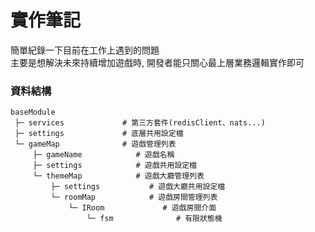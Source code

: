 # 實作筆記

簡單紀錄一下目前在工作上遇到的問題  
主要是想解決未來持續增加遊戲時, 開發者能只關心最上層業務邏輯實作即可

### 資料結構

```
baseModule
 ├─ services             # 第三方套件(redisClient、nats...)
 ├─ settings             # 底層共用設定檔
 └─ gameMap              # 遊戲管理列表
     ├─ gameName            # 遊戲名稱
     ├─ settings            # 遊戲共用設定檔
     └─ themeMap            # 遊戲大廳管理列表
         ├─ settings           # 遊戲大廳共用設定檔
         └─ roomMap            # 遊戲房間管理列表
             └─ IRoom             # 遊戲房間介面
                 └─ fsm              # 有限狀態機
```

